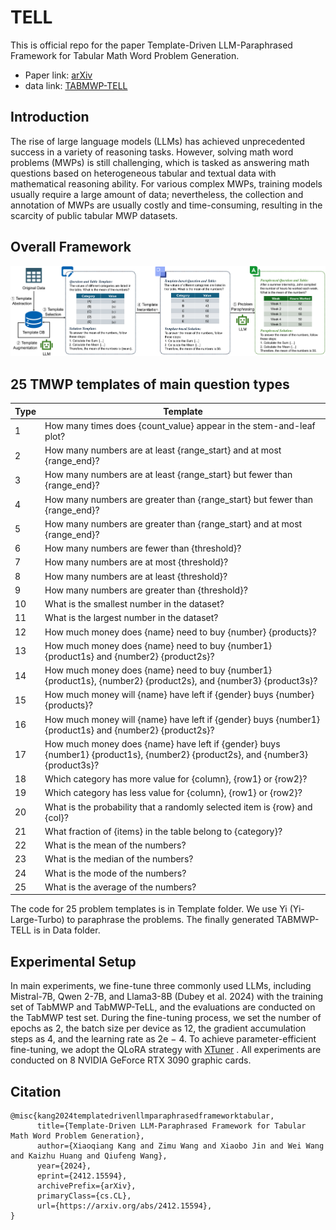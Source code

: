 # TELL
This is official repo for the paper Template-Driven LLM-Paraphrased Framework for Tabular Math Word Problem Generation. 

 - Paper link: [arXiv](https://arxiv.org/abs/2412.15594)
 - data link: [TABMWP-TELL](https://github.com/Jason8Kang/TELL/blob/main/Data/TABMWP-TELL.jsonl)

## Introduction
The rise of large language models (LLMs) has achieved unprecedented success in a variety of reasoning tasks. However, solving math word problems (MWPs) is still challenging, which is tasked as answering math questions based on heterogeneous tabular and textual data with mathematical reasoning ability. For various complex MWPs, training models usually require a large amount of data; nevertheless, the collection and annotation of MWPs are usually costly and time-consuming, resulting in the scarcity of public tabular MWP datasets.

## Overall Framework
<p align="center">
    <img src="./pictures/Framework03.png" width="800">
    <br>
</p>

## 25 TMWP templates of main question types

| Type | Template                                                                                                                       |
|------|--------------------------------------------------------------------------------------------------------------------------------|
| 1    | How many times does {count_value} appear in the stem-and-leaf plot?                                                            |
| 2    | How many numbers are at least {range_start} and at most {range_end}?                                                           |
| 3    | How many numbers are at least {range_start} but fewer than {range_end}?                                                        |
| 4    | How many numbers are greater than {range_start} but fewer than {range_end}?                                                    |
| 5    | How many numbers are greater than {range_start} and at most {range_end}?                                                       |
| 6    | How many numbers are fewer than {threshold}?                                                                                   |
| 7    | How many numbers are at most {threshold}?                                                                                      |
| 8    | How many numbers are at least {threshold}?                                                                                     |
| 9    | How many numbers are greater than {threshold}?                                                                                 |
| 10   | What is the smallest number in the dataset?                                                                                    |
| 11   | What is the largest number in the dataset?                                                                                     |
| 12   | How much money does {name} need to buy {number} {products}?                                                                    |
| 13   | How much money does {name} need to buy {number1} {product1s} and {number2} {product2s}?                                        |
| 14   | How much money does {name} need to buy {number1} {product1s}, {number2} {product2s}, and {number3} {product3s}?                |
| 15   | How much money will {name} have left if {gender} buys {number} {products}?                                                     |
| 16   | How much money will {name} have left if {gender} buys {number1} {product1s} and {number2} {product2s}?                         |
| 17   | How much money does {name} have left if {gender} buys {number1} {product1s}, {number2} {product2s}, and {number3} {product3s}? |
| 18   | Which category has more value for {column}, {row1} or {row2}?                                                                  |
| 19   | Which category has less value for {column}, {row1} or {row2}?                                                                  |
| 20   | What is the probability that a randomly selected item is {row} and {col}?                                                      |
| 21   | What fraction of {items} in the table belong to {category}?                                                                    |
| 22   | What is the mean of the numbers?                                                                                               |
| 23   | What is the median of the numbers?                                                                                             |
| 24   | What is the mode of the numbers?                                                                                               |
| 25   | What is the average of the numbers?                                                                                            |

The code for 25 problem templates is in Template folder. We use  Yi (Yi-Large-Turbo) to paraphrase the problems. The finally generated TABMWP-TELL is in Data folder.

## Experimental Setup
 In main experiments, we fine-tune three commonly used LLMs, including Mistral-7B, Qwen 2-7B, and Llama3-8B (Dubey et al. 2024) with the training set of TabMWP and TabMWP-TeLL, and the evaluations are conducted on the TabMWP test set. During the fine-tuning process, we set the number of epochs as 2, the batch size per device as 12, the gradient accumulation steps as 4, and the learning rate as 2e − 4. To achieve parameter-efficient fine-tuning, we adopt the QLoRA strategy with [XTuner](https://github.com/InternLM/xtuner/blob/main/README_zh-CN.md)
. All experiments are conducted on 8 NVIDIA GeForce RTX 3090 graphic cards.



## Citation
```
@misc{kang2024templatedrivenllmparaphrasedframeworktabular,
      title={Template-Driven LLM-Paraphrased Framework for Tabular Math Word Problem Generation}, 
      author={Xiaoqiang Kang and Zimu Wang and Xiaobo Jin and Wei Wang and Kaizhu Huang and Qiufeng Wang},
      year={2024},
      eprint={2412.15594},
      archivePrefix={arXiv},
      primaryClass={cs.CL},
      url={https://arxiv.org/abs/2412.15594}, 
}

```











